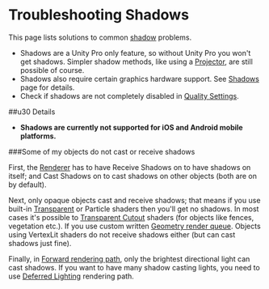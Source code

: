 Troubleshooting Shadows
=======================


This page lists solutions to common [shadow](Shadows.md) problems.


* Shadows are a <span class=keyword>Unity Pro</span> only feature, so without Unity Pro you won't get shadows. Simpler shadow methods, like using a [Projector](class-Projector.md), are still possible of course.
* Shadows also require certain graphics hardware support. See [Shadows](Shadows.md) page for details.
* Check if shadows are not completely disabled in [Quality Settings](class-QualitySettings.md).

##u30 Details
* __Shadows are currently not supported for iOS and Android mobile platforms.__

###Some of my objects do not cast or receive shadows

First, the [Renderer](class-MeshRenderer.md) has to have <span class=component>Receive Shadows</span> on to have shadows on itself; and <span class=component>Cast Shadows</span> on to cast shadows on other objects (both are on by default).

Next, only opaque objects cast and receive shadows; that means if you use built-in [Transparent](shader-TransparentFamily.md) or Particle shaders then you'll get no shadows. In most cases it's possible to [Transparent Cutout](shader-TransparentCutoutFamily.md) shaders (for objects like fences, vegetation etc.). If you use custom written [Geometry render queue](Shaders]],theyhavetobepixel-litanduse[[SL-SubshaderTags.md). Objects using <span class=component>VertexLit</span> shaders do not receive shadows either (but can cast shadows just fine).

Finally, in [Forward rendering path](RenderTech-ForwardRendering.md), only the brightest directional light can cast shadows. If you want to have many shadow casting lights, you need to use [Deferred Lighting](RenderTech-DeferredLighting.md) rendering path.

